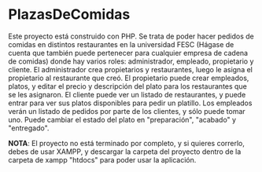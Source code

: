 # PlazasDeComidas
Este proyecto está construido con PHP. Se trata de poder hacer pedidos de comidas en distintos restaurantes en la universidad FESC (Hágase de cuenta que también puede pertenecer para cualquier empresa de cadena de comidas) donde hay varios roles: administrador, empleado, propietario y cliente.
El administrador crea propietarios y restaurantes, luego le asigna el propietario al restaurante que creó.
El propietario puede crear empleados, platos, y editar el precio y descripción del plato para los restaurantes que se les asignaron.
El cliente puede ver un listado de restaurantes, y puede entrar para ver sus platos disponibles para pedir un platillo.
Los empleados verán un listado de pedidos por parte de los clientes, y sólo puede tomar uno. Puede cambiar el estado del plato en "preparación", "acabado" y "entregado".

**NOTA**: El proyecto no está terminado por completo, y si quieres correrlo, debes de usar XAMPP, y descargar la carpeta del proyecto dentro de la carpeta de xampp "htdocs" para poder usar la aplicación.
